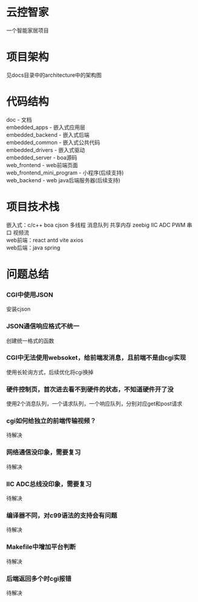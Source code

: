 # 云控智家
一个智能家居项目

# 项目架构
见docs目录中的architecture中的架构图

# 代码结构
doc - 文档  
embedded_apps - 嵌入式应用层  
embedded_backend - 嵌入式后端  
embedded_common - 嵌入式公共代码  
embedded_drivers - 嵌入式驱动  
embedded_server - boa源码  
web_frontend - web前端页面  
web_frontend_mini_program - 小程序(后续支持)  
web_backend - web java后端服务器(后续支持)  

# 项目技术栈
嵌入式：c/c++ boa cjson 多线程 消息队列 共享内存 zeebig IIC ADC PWM 串口 视频流  
web前端：react antd vite axios  
web后端：java spring  

# 问题总结
### CGI中使用JSON
安装cjson

### JSON通信响应格式不统一
创建统一格式的函数

### CGI中无法使用websoket，给前端发消息，且前端不是由cgi实现
使用长轮询方式，后续优化将cgi换掉

### 硬件控制页，首次进去看不到硬件的状态，不知道硬件开了没
使用2个消息队列，一个请求队列，一个响应队列，分别对应get和post请求

### cgi如何给独立的前端传输视频？
待解决

### 网络通信没印象，需要复习
待解决

### IIC ADC总线没印象，需要复习
待解决

### 编译器不同，对c99语法的支持会有问题
待解决

### Makefile中增加平台判断
待解决

### 后端返回多个时cgi报错
待解决
